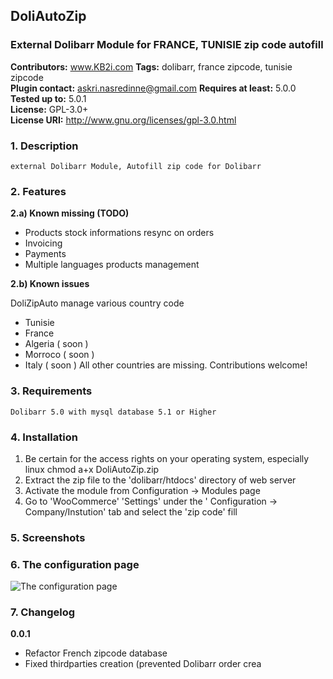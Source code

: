 ## DoliAutoZip ##
### External Dolibarr Module for FRANCE, TUNISIE zip code autofill ###


**Contributors:**          www.KB2i.com
**Tags:**                   dolibarr, france zipcode, tunisie zipcode                  
**Plugin contact:**        askri.nasredinne@gmail.com
**Requires at least:**     5.0.0  
**Tested up to:**         5.0.1  
**License:**               GPL-3.0+  
**License URI:**           http://www.gnu.org/licenses/gpl-3.0.html

### 1. Description ###
    external Dolibarr Module, Autofill zip code for Dolibarr

### 2. Features ###
**2.a)  Known missing (TODO)**
   
 * Products stock informations resync on orders
  * Invoicing
* Payments
* Multiple languages products management

**2.b) Known issues**

   DoliZipAuto manage various country code
* Tunisie
* France
* Algeria ( soon )
* Morroco ( soon )
* Italy ( soon )
All other countries are missing. Contributions welcome!

### 3. Requirements ###
    Dolibarr 5.0 with mysql database 5.1 or Higher

### 4. Installation ###

 1. Be certain for the access rights on your operating system, especially linux
    chmod a+x DoliAutoZip.zip
  2. Extract the zip file to the 'dolibarr/htdocs' directory of web server
  3. Activate the module from Configuration -> Modules page
  4. Go to 'WooCommerce' 'Settings' under the ' Configuration -> Company/Instution' tab and select the 'zip code' fill

### 5. Screenshots ###

### 6. The configuration page ###
![The configuration page](assets/screenshot-1.png)


### 7. Changelog ###

  **0.0.1**
* Refactor French zipcode database
* Fixed thirdparties creation (prevented Dolibarr order crea

